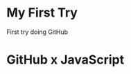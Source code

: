 # My First Try
First try doing GitHub

<!DOCTYPE html>
<html>
 <head>
  
  <meta charset="utf-8">
 </head>
 <body>
  <title>tetest.stFirst Time Using GitHub with JavaScript</title>
  <h1>GitHub x JavaScript</h1>
 </body>
</html>